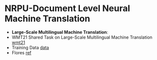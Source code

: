 # NRPU-Document Level Neural Machine Translation
- **Large-Scale Multilingual Machine Translation**:
- WMT21 Shared Task on Large-Scale Multilingual Machine Translation [wmt21](https://data.statmt.org/wmt21/multilingual-task/)
- Training Data [data](https://data.statmt.org/wmt21/multilingual-task/)
- Flores [ref](https://github.com/facebookresearch/flores/blob/main/README.md#evaluation)

